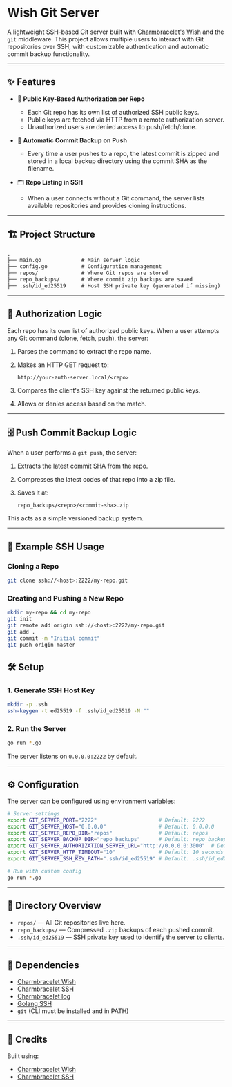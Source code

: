 # Wish Git Server

A lightweight SSH-based Git server built with [Charmbracelet&#39;s Wish](https://github.com/charmbracelet/wish) and the `git` middleware. This project allows multiple users to interact with Git repositories over SSH, with customizable authentication and automatic commit backup functionality.

---

## ✨ Features

-   🧠 **Public Key-Based Authorization per Repo**

    -   Each Git repo has its own list of authorized SSH public keys.
    -   Public keys are fetched via HTTP from a remote authorization server.
    -   Unauthorized users are denied access to push/fetch/clone.

-   🧳 **Automatic Commit Backup on Push**

    -   Every time a user pushes to a repo, the latest commit is zipped and stored in a local backup directory using the commit SHA as the filename.

-   🗂️ **Repo Listing in SSH**

    -   When a user connects without a Git command, the server lists available repositories and provides cloning instructions.

---

## 🏗️ Project Structure

```txt
.
├── main.go             # Main server logic
├── config.go           # Configuration management
├── repos/              # Where Git repos are stored
├── repo_backups/       # Where commit zip backups are saved
├── .ssh/id_ed25519     # Host SSH private key (generated if missing)
```

---

## 🔐 Authorization Logic

Each repo has its own list of authorized public keys. When a user attempts any Git command (clone, fetch, push), the server:

1. Parses the command to extract the repo name.
2. Makes an HTTP GET request to:

    ```
    http://your-auth-server.local/<repo>
    ```

3. Compares the client's SSH key against the returned public keys.
4. Allows or denies access based on the match.

---

## 🗄️ Push Commit Backup Logic

When a user performs a `git push`, the server:

1. Extracts the latest commit SHA from the repo.
2. Compresses the latest codes of that repo into a zip file.
3. Saves it at:

    ```
    repo_backups/<repo>/<commit-sha>.zip
    ```

This acts as a simple versioned backup system.

---

## 🧪 Example SSH Usage

### Cloning a Repo

```sh
git clone ssh://<host>:2222/my-repo.git
```

### Creating and Pushing a New Repo

```sh
mkdir my-repo && cd my-repo
git init
git remote add origin ssh://<host>:2222/my-repo.git
git add .
git commit -m "Initial commit"
git push origin master
```

## 🛠️ Setup

### 1. Generate SSH Host Key

```sh
mkdir -p .ssh
ssh-keygen -t ed25519 -f .ssh/id_ed25519 -N ""
```

### 2. Run the Server

```sh
go run *.go
```

The server listens on `0.0.0.0:2222` by default.

---

## ⚙️ Configuration

The server can be configured using environment variables:

```sh
# Server settings
export GIT_SERVER_PORT="2222"                    # Default: 2222
export GIT_SERVER_HOST="0.0.0.0"                 # Default: 0.0.0.0
export GIT_SERVER_REPO_DIR="repos"               # Default: repos
export GIT_SERVER_BACKUP_DIR="repo_backups"      # Default: repo_backups
export GIT_SERVER_AUTHORIZATION_SERVER_URL="http://0.0.0.0:3000"  # Default: http://0.0.0.0:3000
export GIT_SERVER_HTTP_TIMEOUT="10"              # Default: 10 seconds
export GIT_SERVER_SSH_KEY_PATH=".ssh/id_ed25519" # Default: .ssh/id_ed25519

# Run with custom config
go run *.go
```

---

## 📁 Directory Overview

-   `repos/` — All Git repositories live here.
-   `repo_backups/` — Compressed `.zip` backups of each pushed commit.
-   `.ssh/id_ed25519` — SSH private key used to identify the server to clients.

---

## 📌 Dependencies

-   [Charmbracelet Wish](https://pkg.go.dev/github.com/charmbracelet/wish)
-   [Charmbracelet SSH](https://pkg.go.dev/github.com/charmbracelet/ssh)
-   [Charmbracelet log](https://pkg.go.dev/github.com/charmbracelet/log)
-   [Golang SSH](https://pkg.go.dev/golang.org/x/crypto/ssh)
-   `git` (CLI must be installed and in PATH)

---

## 🙏 Credits

Built using:

-   [Charmbracelet Wish](https://github.com/charmbracelet/wish)
-   [Charmbracelet SSH](https://github.com/charmbracelet/ssh)
